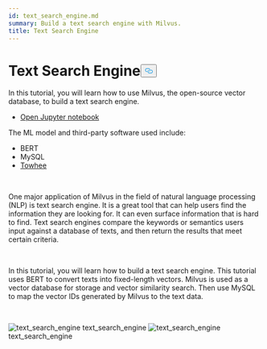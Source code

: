 ```yaml
---
id: text_search_engine.md
summary: Build a text search engine with Milvus.
title: Text Search Engine
---
```


<h1 id="Text-Search-Engine" class="common-anchor-header">Text Search Engine<button data-href="#Text-Search-Engine" class="anchor-icon" translate="no">
      <svg translate="no"
        aria-hidden="true"
        focusable="false"
        height="20"
        version="1.1"
        viewBox="0 0 16 16"
        width="16"
      >
        <path
          fill="#0092E4"
          fill-rule="evenodd"
          d="M4 9h1v1H4c-1.5 0-3-1.69-3-3.5S2.55 3 4 3h4c1.45 0 3 1.69 3 3.5 0 1.41-.91 2.72-2 3.25V8.59c.58-.45 1-1.27 1-2.09C10 5.22 8.98 4 8 4H4c-.98 0-2 1.22-2 2.5S3 9 4 9zm9-3h-1v1h1c1 0 2 1.22 2 2.5S13.98 12 13 12H9c-.98 0-2-1.22-2-2.5 0-.83.42-1.64 1-2.09V6.25c-1.09.53-2 1.84-2 3.25C6 11.31 7.55 13 9 13h4c1.45 0 3-1.69 3-3.5S14.5 6 13 6z"
        ></path>
      </svg>
    </button></h1><p>In this tutorial, you will learn how to use Milvus, the open-source vector database, to build a text search engine.</p>
<ul>
<li><a href="https://github.com/towhee-io/examples/tree/main/nlp/text_search">Open Jupyter notebook</a></li>
</ul>
<p>The ML model and third-party software used include:</p>
<ul>
<li>BERT</li>
<li>MySQL</li>
<li><a href="https://towhee.io/">Towhee</a></li>
</ul>
<p><br/></p>
<p>One major application of Milvus in the field of natural language processing (NLP) is text search engine. It is a great tool that can help users find the information they are looking for. It can even surface information that is hard to find. Text search engines compare the keywords or semantics users input against a database of texts, and then return the results that meet certain criteria.</p>
<p><br/></p>
<p>In this tutorial, you will learn how to build a text search engine. This tutorial uses BERT to convert texts into fixed-length vectors. Milvus is used as a vector database for storage and vector similarity search. Then use MySQL to map the vector IDs generated by Milvus to the text data.</p>
<p><br/></p>
<p>
  <span class="img-wrapper">
    <img translate="no" src="/docs/v2.4.x/assets/text_search_engine.png" alt="text_search_engine" class="doc-image" id="text_search_engine" />
    <span>text_search_engine</span>
  </span>


  <span class="img-wrapper">
    <img translate="no" src="/docs/v2.4.x/assets/text_search_engine_demo.png" alt="text_search_engine" class="doc-image" id="text_search_engine" />
    <span>text_search_engine</span>
  </span>
</p>
